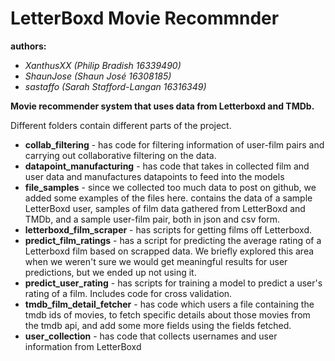 # LetterBoxd Movie Recommnder
**authors:**
* *XanthusXX (Philip Bradish 16339490)*
* *ShaunJose (Shaun José 16308185)*
* *sastaffo (Sarah Stafford-Langan 16316349)*


**Movie recommender system that uses data from Letterboxd and TMDb.**

Different folders contain different parts of the project.

* **collab_filtering** - has code for filtering information of user-film pairs and carrying out collaborative filtering on the data.    
* **datapoint_manufacturing** - has code that takes in collected film and user data and manufactures datapoints to feed into the models    
* **file_samples** - since we collected too much data to post on github, we added some examples of the files here. contains the data of a sample LetterBoxd user, samples of film data gathered from LetterBoxd and TMDb, and a sample user-film pair, both in json and csv form.
* **letterboxd_film_scraper** - has scripts for getting films off Letterboxd.  
* **predict_film_ratings** - has a script for predicting the average rating of a Letterboxd film based on scrapped data. We briefly explored this area when we weren't sure we would get meaningful results for user predictions, but we ended up not using it.    
* **predict_user_rating** - has scripts for training a model to predict a user's rating of a film. Includes code for cross validation.    
* **tmdb_film_detail_fetcher** - has code which users a file containing the tmdb ids of movies, to fetch specific details about those movies from the tmdb api, and add some more fields using the fields fetched.    
* **user_collection** - has code that collects usernames and user information from LetterBoxd     
